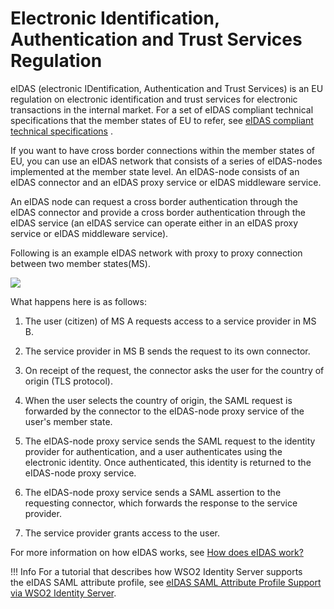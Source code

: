 # Electronic Identification, Authentication and Trust Services Regulation

eIDAS (electronic IDentification, Authentication and Trust Services) is
an EU regulation on electronic identification and trust services for
electronic transactions in the internal market. For a set of eIDAS
compliant technical specifications that the member states of EU to
refer, see [eIDAS compliant technical
specifications](https://ec.europa.eu/cefdigital/wiki/display/CEFDIGITAL/2016/12/16/eIDAS+Technical+Specifications+v.+1.1)
.

If you want to have cross border connections within the member states of
EU, you can use an eIDAS network that consists of a series of
eIDAS-nodes implemented at the member state level. An eIDAS-node
consists of an eIDAS connector and an eIDAS proxy service or eIDAS
middleware service.

An eIDAS node can request a cross border authentication through the
eIDAS connector and provide a cross border authentication through the
eIDAS service (an eIDAS service can operate either in an eIDAS proxy
service or eIDAS middleware service).

Following is an example eIDAS network with proxy to proxy connection
between two member states(MS).

![](/assets/img/compliance/eidas-diagram.png)
  
What happens here is as follows:

1.  The user (citizen) of MS A requests access to a service provider in
    MS B.

2.  The service provider in MS B sends the request to its own connector.

3.  On receipt of the request, the connector asks the user for the
    country of origin (TLS protocol).

4.  When the user selects the country of origin, the SAML request is
    forwarded by the connector to the eIDAS-node proxy service of the
    user's member state.

5.  The eIDAS-node proxy service sends the SAML request to the identity
    provider for authentication, and a user authenticates using the
    electronic identity. Once authenticated, this identity is returned
    to the eIDAS-node proxy service.

6.  The eIDAS-node proxy service sends a SAML assertion to the
    requesting connector, which forwards the response to the service
    provider.

7.  The service provider grants access to the user.

For more information on how eIDAS works, see [How does eIDAS
work?](https://ec.europa.eu/cefdigital/wiki/pages/viewpage.action?pageId=82773030)

!!! Info
	  For a tutorial that describes how WSO2 Identity Server supports
	  the eIDAS SAML attribute profile, see [eIDAS SAML Attribute Profile Support via 	  WSO2 Identity Server](_eidas_saml_attribute_profile_support_via_wso2_identity_server_).
